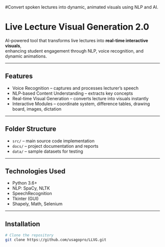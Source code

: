 #Convert spoken lectures into dynamic, animated visuals using NLP and AI.

# Live Lecture Visual Generation 2.0

AI-powered tool that transforms live lectures into **real-time interactive visuals**,  
enhancing student engagement through NLP, voice recognition, and dynamic animations.

---

##  Features
-  Voice Recognition – captures and processes lecturer’s speech  
-  NLP-based Content Understanding – extracts key concepts  
-  Real-time Visual Generation – converts lecture into visuals instantly  
-  Interactive Modules – coordinate system, difference tables, drawing board, images, dictation  

---

##  Folder Structure
- `src/` – main source code implementation  
- `docs/` – project documentation and reports  
- `data/` – sample datasets for testing  

---

##  Technologies Used
- Python 3.6+  
- NLP: SpaCy, NLTK  
- SpeechRecognition  
- Tkinter (GUI)  
- Shapely, Math, Selenium  

---

##  Installation
```bash
# Clone the repository
git clone https://github.com/usagopro/LLVG.git

